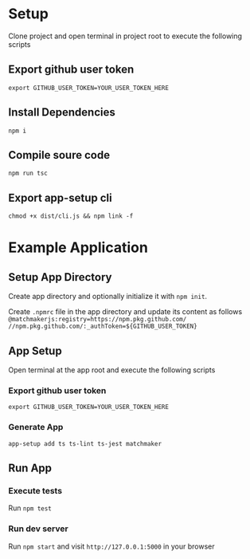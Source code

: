 # Setup

Clone project and open terminal in project root to execute the following scripts

## Export github user token
`export GITHUB_USER_TOKEN=YOUR_USER_TOKEN_HERE`

## Install Dependencies
`npm i`

## Compile soure code
`npm run tsc`

## Export app-setup cli
`chmod +x dist/cli.js && npm link -f`


# Example Application

## Setup App Directory

Create app directory and optionally initialize it with `npm init`.

Create `.npmrc` file in the app directory and update its content as follows
`
@matchmakerjs:registry=https://npm.pkg.github.com/
//npm.pkg.github.com/:_authToken=${GITHUB_USER_TOKEN}
`

## App Setup
Open terminal at the app root and execute the following scripts

### Export github user token
`export GITHUB_USER_TOKEN=YOUR_USER_TOKEN_HERE`

### Generate App
`app-setup add ts ts-lint ts-jest matchmaker`

## Run App

### Execute tests
Run `npm test`

### Run dev server
Run `npm start` and visit `http://127.0.0.1:5000` in your browser
